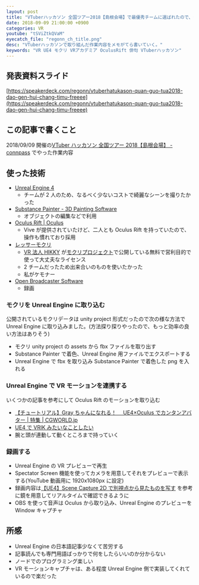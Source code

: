 ```yaml
---
layout: post
title: "VTuberハッカソン 全国ツアー2018【島根会場】で最優秀チームに選ばれたので、やったことを書いていく"
date: 2018-09-09 21:00:00 +0900
categories: VR
youtube: "tSViZtkQVaM"
eyecatch_file: "regonn_ch_title.png"
desc: "VTuberハッカソンで取り組んだ作業内容をメモがてら書いていく。"
keywords: "VR UE4 モクリ VRアカデミア OculusRift 俳句 VTuberハッカソン"
---
```


## 発表資料スライド

[https://speakerdeck.com/regonn/vtuberhatukason-quan-guo-tua2018-dao-gen-hui-chang-timu-freeee](https://speakerdeck.com/regonn/vtuberhatukason-quan-guo-tua2018-dao-gen-hui-chang-timu-freeee)

## この記事で書くこと

2018/09/09 開催の[VTuber ハッカソン 全国ツアー 2018【島根会場】 \- connpass](https://chiikiokoshi-vr.connpass.com/event/86808/) でやった作業内容

## 使った技術

- [Unreal Engine 4](https://www.unrealengine.com/ja/what-is-unreal-engine-4)
  - チームが 2 人のため、なるべく少ないコストで綺麗なシーンを撮りたかった
- [Substance Painter \- 3D Painting Software](https://www.allegorithmic.com/products/substance-painter)
  - オブジェクトの編集などで利用
- [Oculus Rift \| Oculus](https://www.oculus.com/rift/#oui-csl-rift-games=mages-tale)
  - Vive が提供されていたけど、二人とも Oculus Rift を持っていたので、操作も慣れており採用
- [レッサーモクリ](http://mokuri.world/%e3%83%ac%e3%83%83%e3%82%b5%e3%83%bc%e3%83%a2%e3%82%af%e3%83%aa-%e3%83%80%e3%82%a6%e3%83%b3%e3%83%ad%e3%83%bc%e3%83%89/)
  - [VR 法人 HIKKY](https://www.hikky.life/) が[モクリプロジェクト](http://mokuri.world/%e3%83%a2%e3%82%af%e3%83%aa%e3%83%97%e3%83%ad%e3%82%b8%e3%82%a7%e3%82%af%e3%83%88/)で公開している無料で営利目的で使って大丈夫なライセンス
  - 2 チームだったため出来合いのものを使いたかった
  - 私がケモナー
- [Open Broadcaster Software](https://obsproject.com/ja)
  - 録画

### モクリを Unreal Engine に取り込む

公開されているモクリデータは unity project 形式だったので次の様な方法で Unreal Engine に取り込みました。(方法探り探りやったので、もっと効率の良い方法はありそう)

- モクリ unity project の assets から fbx ファイルを取り出す
- Substance Painter で着色、Unreal Engine 用ファイルでエクスポートする
- Unreal Engine で fbx を取り込み Substance Painter で着色した png を入れる

### Unreal Engine で VR モーションを連携する

いくつかの記事を参考にして Oculus Rift のモーションを取り込む

- [【チュートリアル】Gray ちゃんになれる！　 UE4×Oculus でカンタンアバター \| 特集 \| CGWORLD\.jp](https://cgworld.jp/feature/201804-cgw237t1-gray.html)
- [UE4 で VRIK みたいなことしたい](https://qiita.com/broken55/items/3fb800ef5520e81326e8)
- 腕と頭が連動して動くところまで持っていく

### 録画する

- Unreal Engine の VR プレビューで再生
- Spectator Screen 機能を使ってカメラを用意してそれをプレビューで表示する(YouTube 動画用に 1920x1080px に設定)
- 録画内容は[【UE4】Scene Capture 2D で別視点から見たものを写す](https://tubezgames.com/2017/09/ue4-scenecapture2d/) を参考に鏡を用意してリアルタイムで確認できるように
- OBS を使って音声は Oculus から取り込み、Unreal Engine のプレビューを Window キャプチャ

## 所感

- Unreal Engine の日本語記事少なくて苦労する
- 記事読んでも専門用語ばっかりで何をしたらいいのか分からない
- ノードでのプログラミング楽しい
- VR モーションキャプチャは、ある程度 Unreal Engine 側で実装してくれているので楽だった
